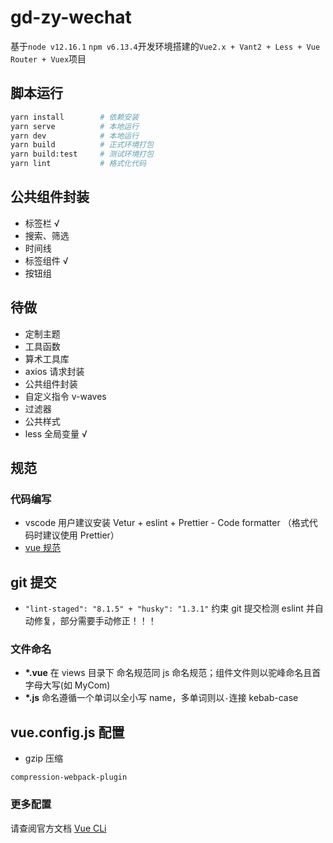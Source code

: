 # gd-zy-wechat

基于`node v12.16.1` `npm v6.13.4`开发环境搭建的`Vue2.x + Vant2 + Less + Vue Router + Vuex`项目

## 脚本运行

```bash
yarn install        # 依赖安装
yarn serve          # 本地运行
yarn dev            # 本地运行
yarn build          # 正式环境打包
yarn build:test     # 测试环境打包
yarn lint           # 格式化代码
```

## 公共组件封装

- 标签栏 √
- 搜索、筛选
- 时间线
- 标签组件 √
- 按钮组

## 待做

- 定制主题
- 工具函数
- 算术工具库
- axios 请求封装
- 公共组件封装
- 自定义指令 v-waves
- 过滤器
- 公共样式
- less 全局变量 √

## 规范

### 代码编写

- vscode 用户建议安装 Vetur + eslint + Prettier - Code formatter （格式代码时建议使用 Prettier）
- [vue 规范]()

## git 提交

- `"lint-staged": "8.1.5" + "husky": "1.3.1"` 约束 git 提交检测 eslint 并自动修复，部分需要手动修正！！！

### 文件命名

- **\*.vue** 在 views 目录下 命名规范同 js 命名规范；组件文件则以驼峰命名且首字母大写(如 MyCom)
- **\*.js** 命名遵循一个单词以全小写 name，多单词则以`-`连接 kebab-case

## vue.config.js 配置

- gzip 压缩

```
compression-webpack-plugin
```

### 更多配置

请查阅官方文档 [Vue CLi](https://cli.vuejs.org/config/)
